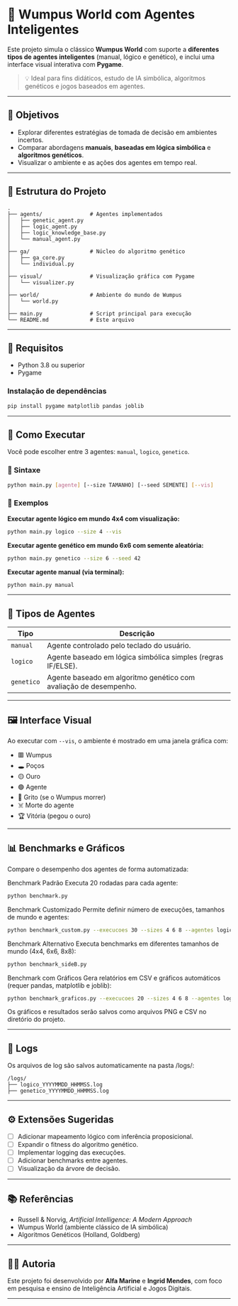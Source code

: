 # 🧠 Wumpus World com Agentes Inteligentes

Este projeto simula o clássico **Wumpus World** com suporte a **diferentes tipos de agentes inteligentes** (manual, lógico e genético), e inclui uma interface visual interativa com **Pygame**.

> 💡 Ideal para fins didáticos, estudo de IA simbólica, algoritmos genéticos e jogos baseados em agentes.

---

## 🎯 Objetivos

- Explorar diferentes estratégias de tomada de decisão em ambientes incertos.
- Comparar abordagens **manuais**, **baseadas em lógica simbólica** e **algoritmos genéticos**.
- Visualizar o ambiente e as ações dos agentes em tempo real.

---

## 🧩 Estrutura do Projeto

```
.
├── agents/               # Agentes implementados
│   ├── genetic_agent.py
│   ├── logic_agent.py
│   ├── logic_knowledge_base.py
│   └── manual_agent.py
│
├── ga/                   # Núcleo do algoritmo genético
│   ├── ga_core.py
│   └── individual.py
│
├── visual/               # Visualização gráfica com Pygame
│   └── visualizer.py
│
├── world/                # Ambiente do mundo de Wumpus
│   └── world.py
│
├── main.py               # Script principal para execução
└── README.md             # Este arquivo
```

---

## 🧪 Requisitos

- Python 3.8 ou superior
- Pygame

### Instalação de dependências

```bash
pip install pygame matplotlib pandas joblib
```

---

## 🚀 Como Executar

Você pode escolher entre 3 agentes: `manual`, `logico`, `genetico`.

### 🔧 Sintaxe

```bash
python main.py [agente] [--size TAMANHO] [--seed SEMENTE] [--vis]
```

### 📌 Exemplos

**Executar agente lógico em mundo 4x4 com visualização:**

```bash
python main.py logico --size 4 --vis
```

**Executar agente genético em mundo 6x6 com semente aleatória:**

```bash
python main.py genetico --size 6 --seed 42
```

**Executar agente manual (via terminal):**

```bash
python main.py manual
```

---

## 🧠 Tipos de Agentes

| Tipo      | Descrição |
|-----------|-----------|
| `manual`  | Agente controlado pelo teclado do usuário. |
| `logico`  | Agente baseado em lógica simbólica simples (regras IF/ELSE). |
| `genetico`| Agente baseado em algoritmo genético com avaliação de desempenho. |

---

## 🖼️ Interface Visual

Ao executar com `--vis`, o ambiente é mostrado em uma janela gráfica com:

- 🟥 Wumpus  
- 🕳️ Poços  
- 🟡 Ouro  
- 🟢 Agente  
- 📣 Grito (se o Wumpus morrer)  
- ☠️ Morte do agente  
- 🏆 Vitória (pegou o ouro)

---

## 📊 Benchmarks e Gráficos

Compare o desempenho dos agentes de forma automatizada:

Benchmark Padrão
Executa 20 rodadas para cada agente:
```bash
python benchmark.py
```

Benchmark Customizado
Permite definir número de execuções, tamanhos de mundo e agentes:
```bash
python benchmark_custom.py --execucoes 30 --sizes 4 6 8 --agentes logico genetico
```

Benchmark Alternativo
Executa benchmarks em diferentes tamanhos de mundo (4x4, 6x6, 8x8):
```bash
python benchmark_sideB.py 
```
Benchmark com Gráficos
Gera relatórios em CSV e gráficos automáticos (requer pandas, matplotlib e joblib):
```bash
python benchmark_graficos.py --execucoes 20 --sizes 4 6 8 --agentes logico genetico
```
Os gráficos e resultados serão salvos como arquivos PNG e CSV no diretório do projeto.

---

## 📁 Logs
Os arquivos de log são salvos automaticamente na pasta /logs/:

```
/logs/
├── logico_YYYYMMDD_HHMMSS.log
├── genetico_YYYYMMDD_HHMMSS.log
```

---

## ⚙️ Extensões Sugeridas

- [ ] Adicionar mapeamento lógico com inferência proposicional.
- [ ] Expandir o fitness do algoritmo genético.
- [ ] Implementar logging das execuções.
- [ ] Adicionar benchmarks entre agentes.
- [ ] Visualização da árvore de decisão.

---

## 📚 Referências

- Russell & Norvig, *Artificial Intelligence: A Modern Approach*  
- Wumpus World (ambiente clássico de IA simbólica)
- Algoritmos Genéticos (Holland, Goldberg)

---

## 👩‍💻 Autoria

Este projeto foi desenvolvido por **Alfa Marine** e **Ingrid Mendes**, com foco em pesquisa e ensino de Inteligência Artificial e Jogos Digitais.

---